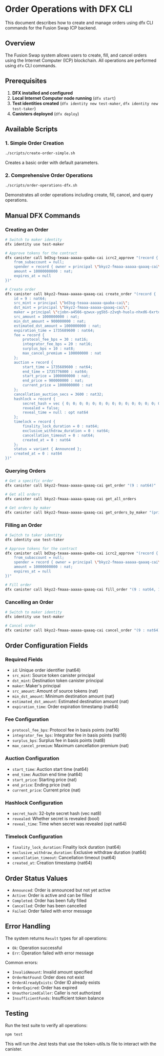 # Order Operations with DFX CLI

This document describes how to create and manage orders using dfx CLI commands for the Fusion Swap ICP backend.

## Overview

The Fusion Swap system allows users to create, fill, and cancel orders using the Internet Computer (ICP) blockchain. All operations are performed using `dfx` CLI commands.

## Prerequisites

1. **DFX installed and configured**
2. **Local Internet Computer node running** (`dfx start`)
3. **Test identities created** (`dfx identity new test-maker`, `dfx identity new test-taker`)
4. **Canisters deployed** (`dfx deploy`)

## Available Scripts

### 1. Simple Order Creation
```bash
./scripts/create-order-simple.sh
```
Creates a basic order with default parameters.

### 2. Comprehensive Order Operations
```bash
./scripts/order-operations-dfx.sh
```
Demonstrates all order operations including create, fill, cancel, and query operations.

## Manual DFX Commands

### Creating an Order

```bash
# Switch to maker identity
dfx identity use test-maker

# Approve tokens for the contract
dfx canister call bd3sg-teaaa-aaaaa-qaaba-cai icrc2_approve "(record { 
    from_subaccount = null; 
    spender = record { owner = principal \"bkyz2-fmaaa-aaaaa-qaaaq-cai\"; subaccount = null }; 
    amount = 10000000000 : nat; 
    expires_at = null 
})"

# Create order
dfx canister call bkyz2-fmaaa-aaaaa-qaaaq-cai create_order "(record { 
    id = 9 : nat64; 
    src_mint = principal \"bd3sg-teaaa-aaaaa-qaaba-cai\"; 
    dst_mint = principal \"bkyz2-fmaaa-aaaaa-qaaaq-cai\"; 
    maker = principal \"cjobn-a4566-qzwux-yg5b5-z2vqh-huolu-nhxd6-6xrto-zunsj-zuwdd-qae\"; 
    src_amount = 1000000000 : nat; 
    min_dst_amount = 900000000 : nat; 
    estimated_dst_amount = 1000000000 : nat; 
    expiration_time = 1735689600 : nat64; 
    fee = record { 
        protocol_fee_bps = 30 : nat16; 
        integrator_fee_bps = 20 : nat16; 
        surplus_bps = 10 : nat8; 
        max_cancel_premium = 100000000 : nat 
    }; 
    auction = record { 
        start_time = 1735689600 : nat64; 
        end_time = 1735776000 : nat64; 
        start_price = 1000000000 : nat; 
        end_price = 900000000 : nat; 
        current_price = 1000000000 : nat 
    }; 
    cancellation_auction_secs = 3600 : nat32; 
    hashlock = record { 
        secret_hash = vec { 0; 0; 0; 0; 0; 0; 0; 0; 0; 0; 0; 0; 0; 0; 0; 0; 0; 0; 0; 0; 0; 0; 0; 0; 0; 0; 0; 0; 0; 0; 0; 0 } : vec nat8; 
        revealed = false; 
        reveal_time = null : opt nat64 
    }; 
    timelock = record { 
        finality_lock_duration = 0 : nat64; 
        exclusive_withdraw_duration = 0 : nat64; 
        cancellation_timeout = 0 : nat64; 
        created_at = 0 : nat64 
    }; 
    status = variant { Announced }; 
    created_at = 0 : nat64 
})"
```

### Querying Orders

```bash
# Get a specific order
dfx canister call bkyz2-fmaaa-aaaaa-qaaaq-cai get_order "(9 : nat64)"

# Get all orders
dfx canister call bkyz2-fmaaa-aaaaa-qaaaq-cai get_all_orders

# Get orders by maker
dfx canister call bkyz2-fmaaa-aaaaa-qaaaq-cai get_orders_by_maker "(principal \"cjobn-a4566-qzwux-yg5b5-z2vqh-huolu-nhxd6-6xrto-zunsj-zuwdd-qae\")"
```

### Filling an Order

```bash
# Switch to taker identity
dfx identity use test-taker

# Approve tokens for the contract
dfx canister call bd3sg-teaaa-aaaaa-qaaba-cai icrc2_approve "(record { 
    from_subaccount = null; 
    spender = record { owner = principal \"bkyz2-fmaaa-aaaaa-qaaaq-cai\"; subaccount = null }; 
    amount = 10000000000 : nat; 
    expires_at = null 
})"

# Fill order
dfx canister call bkyz2-fmaaa-aaaaa-qaaaq-cai fill_order "(9 : nat64, 1000000000 : nat, null : opt vec nat8)"
```

### Cancelling an Order

```bash
# Switch to maker identity
dfx identity use test-maker

# Cancel order
dfx canister call bkyz2-fmaaa-aaaaa-qaaaq-cai cancel_order "(9 : nat64)"
```

## Order Configuration Fields

### Required Fields
- `id`: Unique order identifier (nat64)
- `src_mint`: Source token canister principal
- `dst_mint`: Destination token canister principal
- `maker`: Maker's principal
- `src_amount`: Amount of source tokens (nat)
- `min_dst_amount`: Minimum destination amount (nat)
- `estimated_dst_amount`: Estimated destination amount (nat)
- `expiration_time`: Order expiration timestamp (nat64)

### Fee Configuration
- `protocol_fee_bps`: Protocol fee in basis points (nat16)
- `integrator_fee_bps`: Integrator fee in basis points (nat16)
- `surplus_bps`: Surplus fee in basis points (nat8)
- `max_cancel_premium`: Maximum cancellation premium (nat)

### Auction Configuration
- `start_time`: Auction start time (nat64)
- `end_time`: Auction end time (nat64)
- `start_price`: Starting price (nat)
- `end_price`: Ending price (nat)
- `current_price`: Current price (nat)

### Hashlock Configuration
- `secret_hash`: 32-byte secret hash (vec nat8)
- `revealed`: Whether secret is revealed (bool)
- `reveal_time`: Time when secret was revealed (opt nat64)

### Timelock Configuration
- `finality_lock_duration`: Finality lock duration (nat64)
- `exclusive_withdraw_duration`: Exclusive withdraw duration (nat64)
- `cancellation_timeout`: Cancellation timeout (nat64)
- `created_at`: Creation timestamp (nat64)

## Order Status Values

- `Announced`: Order is announced but not yet active
- `Active`: Order is active and can be filled
- `Completed`: Order has been fully filled
- `Cancelled`: Order has been cancelled
- `Failed`: Order failed with error message

## Error Handling

The system returns `Result` types for all operations:
- `Ok`: Operation successful
- `Err`: Operation failed with error message

Common errors:
- `InvalidAmount`: Invalid amount specified
- `OrderNotFound`: Order does not exist
- `OrderAlreadyExists`: Order ID already exists
- `OrderExpired`: Order has expired
- `UnauthorizedCaller`: Caller is not authorized
- `InsufficientFunds`: Insufficient token balance

## Testing

Run the test suite to verify all operations:

```bash
npm test
```

This will run the Jest tests that use the token-utils.ts file to interact with the canister. 